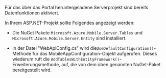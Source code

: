 Für das über das Portal heruntergeladene Serverprojekt sind bereits Datenfunktionen aktiviert.

In Ihrem ASP.NET-Projekt sollte Folgendes angezeigt werden:

* Die NuGet Pakete `Microsoft.Azure.Mobile.Server.Tables` und `Microsoft.Azure.Mobile.Server.Entity` sind installiert.

* In der Datei "WebApiConfig.cs" wird die`UseDefaultConfiguration()`-Methode für das MobileAppConfiguration-Objekt aufgerufen. Dieses wiederum ruft die `AddTablesWithEntityFramework()`-Erweiterungsmethode, auf, die von dem oben genannten NuGet-Paket bereitgestellt wird.

<!---HONumber=July15_HO4-->